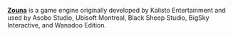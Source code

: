 [**Zouna**](https://www.mobygames.com/group/19209/game-engine-zouna/) is a game engine originally developed by Kalisto Entertainment and used by Asobo Studio, Ubisoft Montreal, Black Sheep Studio, BigSky Interactive, and Wanadoo Edition.
